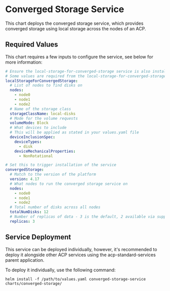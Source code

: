 # Converged Storage Service
This chart deploys the converged storage service, which provides converged storage using local storage across the nodes of an ACP.

## Required Values
This chart requires a few inputs to configure the service, see below for more information:

```yaml
# Ensure the local-storage-for-converged-storage service is also installed before installing the converged-storage service
# Some values are required from the local-storage-for-converged-storage service configuration:
localStorageForConvergedStorage:
  # List of nodes to find disks on
  nodes:
    - node0
    - node1
    - node2
  # Name of the storage class 
  storageClassName: local-disks
  # Mode for the volume requests
  volumeMode: Block
  # What devices to include
  # This will be applied as stated in your values.yaml file
  deviceInclusionSpec:
    deviceTypes:
      - disk
    deviceMechanicalProperties:
      - NonRotational

# Set this to trigger installation of the service
convergedStorage:
  # Match to the version of the platform
  version: 4.17
  # What nodes to run the converged storage service on
  nodes:
    - node0
    - node1
    - node2
  # Total number of disks across all nodes
  totalNumDisks: 12
  # Number of replicas of data - 3 is the default, 2 available via support exception
  replicas: 3
```

## Service Deployment
This service can be deployed individually, however, it's recommended to deploy it alongside other ACP services using the acp-standard-services parent application.

To deploy it individually, use the following command:
```
helm install -f /path/to/values.yaml converged-storage-service charts/converged-storage/
```